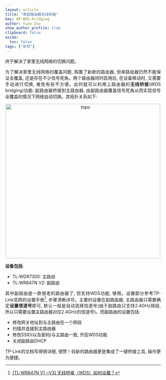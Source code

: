 ```yaml
---
layout: article
title: "家庭路由器无线桥接"
key: AP-WDS-bridging
author: Yuze Zou
show_author_profile: true
clipboard: false
aside:
  toc: false
tags: ["杂项"]
---
```


终于解决了家里无线网络的切换问题。<!--more-->

<div style="margin: 0 auto;" align="justify" markdown="1">

为了解决家里无线网络的覆盖问题, 购置了新款的路由器, 但单路由器仍然不能保证全覆盖, 还是存在不少信号死角。两个路由器同时启用后, 在设备移动时, 又需要手动进行切换, 难免有些不方便。此时就可以利用上路由器的**无线桥接**(WDS bridging)功能: 副路由器桥接到主路由器, 由副路由器覆盖信号死角从而实现信号全覆盖的情况下网络自动切换。其拓扑关系如下:  

<div align="center">
<img src="https://img.be-my-only.xyz/AP-WDS-bridging.png" alt="topo" width="500px" class="shadow rounded">
</div>

**设备包括**:  
- TL-WDR7300: 主路由
- TL-WR847N V2: 副路由

其中副路由是一款很老的路由器了, 但支持WDS功能, 够用。设置部分参考TP-Link官网的设置手册[^manual], 步骤清晰详尽。主要的设置在副路由器, 主路由器只需要确定**设置信道号**即可, 默认一般是自动选择信道号(由于副路由只支持2.4GHz频段, 所以只需要设置主路由器对应2.4GHz的信道号)。而副路由的设置包括:  

- 修改网关地址到与主路由在一个网段
- 扫描并连接到主路由器
- 修改SSID(以及密码)与主路由一致, 开启WDS功能
- 关闭副路由DHCP

TP-Link的文档写得很详细, 很赞！较新的路由器更是集成了一键桥接工具, 操作更为便捷。

</div>

[^manual]: [[TL-WR847N V1 ~V3] 无线桥接（WDS）如何设置？](https://service.tp-link.com.cn/detail_article_698.html)